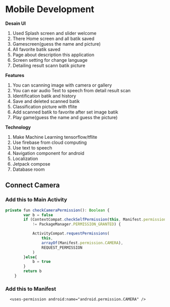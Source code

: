 # **Mobile Development**

**Desain UI**
1. Used Splash screen and slider welcome
2. There Home screen and all batik saved
3. Gamescreen(guess the name and picture)
4. All favorite batik saved
5. Page about description this application
6. Screen setting for change language
7. Detailing result scann batik picture

**Features**
1. You can scanning image with camera or gallery
2. You can ear audio Text to speech from detail result scan
3. Identification batik and history 
4. Save and deleted scanned batik
5. Classification picture with tflite
6. Add scanned batik to favorite after set image batik
7. Play game(guess the name and guess the picture)

**Technology**
1. Make Machine Learning tensorflow/tflite
2. Use firebase from cloud computing
3. Use text to speech
4. Navigation component for android
5. Localization
6. Jetpack compose
7. Database room

## Connect Camera
### Add this to Main Activity
```javascript
private fun checkCameraPermission(): Boolean {
        var b = false
        if (ContextCompat.checkSelfPermission(this, Manifest.permission.CAMERA)
            != PackageManager.PERMISSION_GRANTED) {

            ActivityCompat.requestPermissions(
                this,
                arrayOf(Manifest.permission.CAMERA),
                REQUEST_PERMISSION
            )
        }else{
            b = true
        }
        return b
    }
   ```
  ### Add this to Manifest
      <uses-permission android:name="android.permission.CAMERA" />
